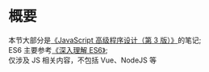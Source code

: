 # 概要

本节大部分是[《JavaScript 高级程序设计（第 3 版）》](http://www.ituring.com.cn/book/946)的笔记;  
ES6 主要参考[《深入理解 ES6》](https://sagittarius-rev.gitbooks.io/understanding-ecmascript-6-zh-ver/content/);  
仅涉及 JS 相关内容，不包括 Vue、NodeJS 等

